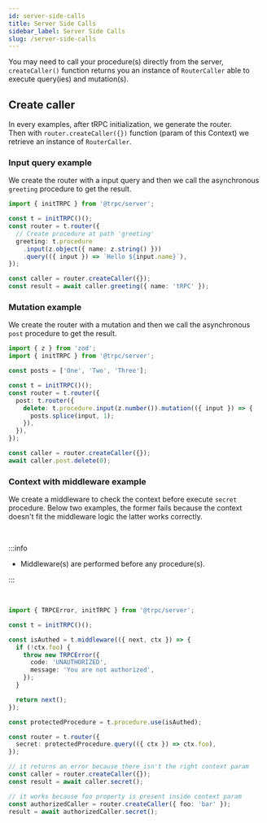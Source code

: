 ```yaml
---
id: server-side-calls
title: Server Side Calls
sidebar_label: Server Side Calls
slug: /server-side-calls
---
```


You may need to call your procedure(s) directly from the server, `createCaller()` function returns you an instance of `RouterCaller` able to execute query(ies) and mutation(s).

## Create caller

In every examples, after tRPC initialization, we generate the router.<br/>
Then with `router.createCaller({})` function (param of this Context) we retrieve an instance of `RouterCaller`.

### Input query example

We create the router with a input query and then we call the asynchronous `greeting` procedure to get the result.

```ts
import { initTRPC } from '@trpc/server';

const t = initTRPC()();
const router = t.router({
  // Create procedure at path 'greeting'
  greeting: t.procedure
    .input(z.object({ name: z.string() }))
    .query(({ input }) => `Hello ${input.name}`),
});

const caller = router.createCaller({});
const result = await caller.greeting({ name: 'tRPC' });
```

### Mutation example

We create the router with a mutation and then we call the asynchronous `post` procedure to get the result.

```ts
import { z } from 'zod';
import { initTRPC } from '@trpc/server';

const posts = ['One', 'Two', 'Three'];

const t = initTRPC()();
const router = t.router({
  post: t.router({
    delete: t.procedure.input(z.number()).mutation(({ input }) => {
      posts.splice(input, 1);
    }),
  }),
});

const caller = router.createCaller({});
await caller.post.delete(0);
```

### Context with middleware example

We create a middleware to check the context before execute `secret` procedure.
Below two examples, the former fails because the context doesn't fit the middleware logic the latter works correctly.

<br/>

:::info

- Middleware(s) are performed before any procedure(s).

:::

<br/>

```ts
import { TRPCError, initTRPC } from '@trpc/server';

const t = initTRPC()();

const isAuthed = t.middleware(({ next, ctx }) => {
  if (!ctx.foo) {
    throw new TRPCError({
      code: 'UNAUTHORIZED',
      message: 'You are not authorized',
    });
  }

  return next();
});

const protectedProcedure = t.procedure.use(isAuthed);

const router = t.router({
  secret: protectedProcedure.query(({ ctx }) => ctx.foo),
});

// it returns an error because there isn't the right context param
const caller = router.createCaller({});
const result = await caller.secret();

// it works because foo property is present inside context param
const authorizedCaller = router.createCaller({ foo: 'bar' });
result = await authorizedCaller.secret();
```
